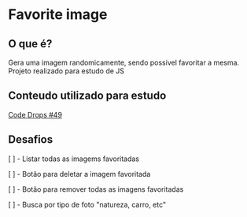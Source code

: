 # Favorite image

## O que é?

Gera uma imagem randomicamente, sendo possivel favoritar a mesma.
Projeto realizado para estudo de JS

## Conteudo utilizado para estudo

[Code Drops #49](https://www.youtube.com/watch?v=De5np8phQxo)

## Desafios

[ ] - Listar todas as imagems favoritadas

[ ] - Botão para deletar a imagem favoritada

[ ] - Botão para remover todas as imagens favoritadas

[ ] - Busca por tipo de foto "natureza, carro, etc"
